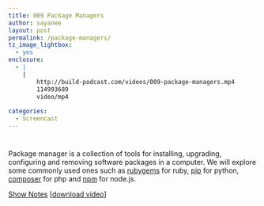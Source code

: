 ```yaml
---
title: 009 Package Managers
author: sayanee
layout: post
permalink: /package-managers/
tz_image_lightbox:
  - yes
enclosure:
  - |
    |
        http://build-podcast.com/videos/009-package-managers.mp4
        114993689
        video/mp4
        
categories:
  - Screencast
---
```

# 

Package manager is a collection of tools for installing, upgrading, configuring and removing software packages in a computer. We will explore some commonly used ones such as [rubygems][1] for ruby, [pip][2] for python, [composer][3] for php and [npm][4] for node.js.

 [1]: http://rubygems.org/
 [2]: http://pypi.python.org/pypi/pip/
 [3]: http://getcomposer.org/
 [4]: http://npmjs.org/



[Show Notes][5] [[download video][6]]

 [5]: https://github.com/sayanee/Build-Podcast/tree/master/009-package-managers
 [6]: http://build-podcast.com/videos/009-package-managers.mp4